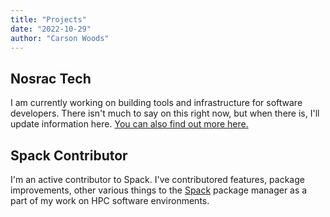 ```yaml
---
title: "Projects"
date: "2022-10-29"
author: "Carson Woods"
---
```


## Nosrac Tech
I am currently working on building tools and infrastructure for software developers.
There isn't much to say on this right now, but when there is, I'll update information here.
[You can also find out more here.](https://nosrac.io/)

## Spack Contributor
I'm an active contributor to Spack.
I've contributored features, package improvements, other various things to the [Spack](https://github.com/spack/spack) package manager as a part of my work on HPC software environments.
